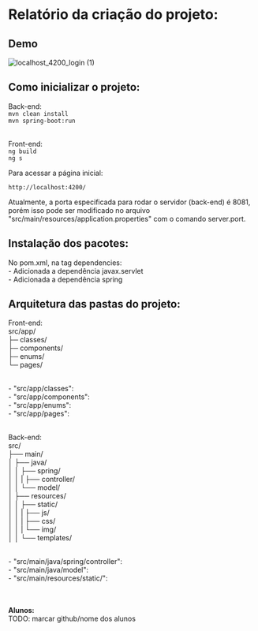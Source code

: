 # Relatório da criação do projeto:

## Demo

![localhost_4200_login (1)](https://github.com/user-attachments/assets/aae6cacd-545b-4e5e-8209-7777ec95a54f)


## Como inicializar o projeto:
Back-end: <br>
`mvn clean install` <br>
`mvn spring-boot:run` <br><br>

Front-end: <br>
`ng build` <br>
`ng s` <br>

Para acessar a página inicial:

`http://localhost:4200/`

Atualmente, a porta especificada para rodar o servidor (back-end) é 8081, porém isso pode ser modificado no 
arquivo "src/main/resources/application.properties" com o comando server.port. 

## Instalação dos pacotes:
No pom.xml, na tag dependencies: <br>
    - Adicionada a dependência javax.servlet <br>
    - Adicionada a dependência spring

## Arquitetura das pastas do projeto:

Front-end: <br>
src/app/ <br>
├─ classes/ <br>
├─ components/ <br>
├─ enums/ <br>
└─ pages/ <br>

<br>
- "src/app/classes":
<br>
- "src/app/components":
<br>
- "src/app/enums":
<br>
- "src/app/pages": 
<br><br>

Back-end: <br>
src/ <br>
├── main/ <br>
│ ├── java/ <br>
│ │ ├── spring/ <br>
│ │ |  ├── controller/ <br>
│ │ └── model/ <br>
│ ├── resources/ <br>
│ │ ├── static/ <br>
│ │ |  ├── js/ <br>
│ │ |  ├── css/ <br>
│ │ |  └── img/ <br>
│ │ └── templates/ <br>

<br>
- "src/main/java/spring/controller":
<br>
- "src/main/java/model":
<br>
- "src/main/resources/static/": 

<br><br>
**Alunos:**<br>
TODO: marcar github/nome dos alunos
